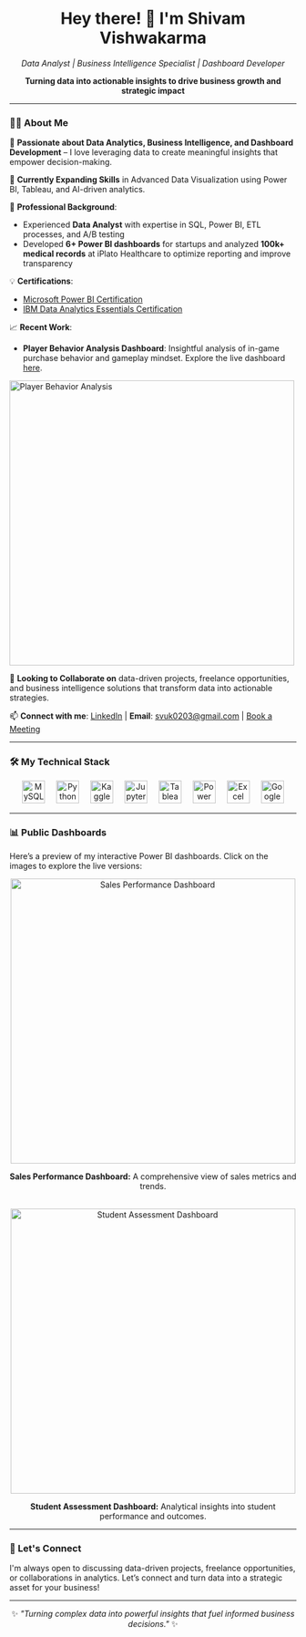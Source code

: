 <h1 align="center">Hey there! 👋 I'm Shivam Vishwakarma</h1>

<p align="center">
    <i>Data Analyst | Business Intelligence Specialist | Dashboard Developer</i>
</p>

<p align="center">
    <b>Turning data into actionable insights to drive business growth and strategic impact</b>
</p>

---

### 👨‍💻 About Me

👀 **Passionate about Data Analytics, Business Intelligence, and Dashboard Development** – I love leveraging data to create meaningful insights that empower decision-making.

🌱 **Currently Expanding Skills** in Advanced Data Visualization using Power BI, Tableau, and AI-driven analytics.

💼 **Professional Background**:
  - Experienced **Data Analyst** with expertise in SQL, Power BI, ETL processes, and A/B testing
  - Developed **6+ Power BI dashboards** for startups and analyzed **100k+ medical records** at iPlato Healthcare to optimize reporting and improve transparency

💡 **Certifications**:
   - [Microsoft Power BI Certification](https://learn.microsoft.com/en-gb/users/shivamvishwakarma-3541/credentials/8c7b75d0063ff182?ref=https%3A%2F%2Fwww.linkedin.com%2F)
   - [IBM Data Analytics Essentials Certification](https://www.credly.com/badges/52fbef69-3ddb-4f4c-a0da-f1120e4aa065/linked_in_profile)

📈 **Recent Work**:
  - **Player Behavior Analysis Dashboard**: Insightful analysis of in-game purchase behavior and gameplay mindset. Explore the live dashboard [here](https://app.powerbi.com/reportEmbed?reportId=9bbae5b5-c591-465f-8792-e0033116f197&autoAuth=true&ctid=b8173501-d9a3-441c-85ce-c4885a9cd007).
  <a href="https://app.powerbi.com/reportEmbed?reportId=9bbae5b5-c591-465f-8792-e0033116f197&autoAuth=true&ctid=b8173501-d9a3-441c-85ce-c4885a9cd007">
      <img src="https://github.com/user-attachments/assets/aec965ba-1b8d-4c8c-9a93-f4b4d3d08c4f" alt="Player Behavior Analysis" width="500"/>
  </a>

💞️ **Looking to Collaborate on** data-driven projects, freelance opportunities, and business intelligence solutions that transform data into actionable strategies.

📫 **Connect with me**: [LinkedIn](https://www.linkedin.com/in/shivamwish) | **Email**: svuk0203@gmail.com | [Book a Meeting](https://calendly.com/shivamvishwakarma98/30min)

---

### 🛠️ My Technical Stack

<div align="center">
  <img src="https://cdn.simpleicons.org/mysql/4479A1" height="40" alt="MySQL logo"  />
  <img width="12" />
  <img src="https://cdn.simpleicons.org/python/3776AB" height="40" alt="Python logo"  />
  <img width="12" />
  <img src="https://cdn.simpleicons.org/kaggle/20BEFF" height="40" alt="Kaggle logo"  />
  <img width="12" />
  <img src="https://cdn.jsdelivr.net/gh/devicons/devicon/icons/jupyter/jupyter-original.svg" height="40" alt="Jupyter logo"  />
  <img width="12" />
  <img src="https://cdn.simpleicons.org/tableau/E97627" height="40" alt="Tableau logo"  />
  <img width="12" />
  <img src="https://upload.wikimedia.org/wikipedia/commons/c/cf/New_Power_BI_Logo.svg" height="40" alt="Power BI logo" />
  <img width="12" />
  <img src="https://upload.wikimedia.org/wikipedia/commons/3/34/Microsoft_Office_Excel_%282019%E2%80%93present%29.svg" height="40" alt="Excel logo" />
  <img width="12" />
  <img src="https://simonpointer.com/wp-content/uploads/2020/08/Google_analytics-1024x576.png" height="40" alt="Google Analytics logo" />
</div>

---

### 📊 Public Dashboards

Here’s a preview of my interactive Power BI dashboards. Click on the images to explore the live versions:

<div align="center">
  <a href="https://app.powerbi.com/reportEmbed?reportId=2bba0365-b5ec-47cd-bcbf-c60b9738f073&autoAuth=true&ctid=b8173501-d9a3-441c-85ce-c4885a9cd007">
    <img src="https://github.com/user-attachments/assets/436f01e8-ad1c-4f12-8d35-d931d66d96c9" alt="Sales Performance Dashboard" width="500"/>
  </a>
  <p><b>Sales Performance Dashboard:</b> A comprehensive view of sales metrics and trends.</p>
  <br>
  <a href="https://app.powerbi.com/reportEmbed?reportId=e0d6637d-0e26-4dbf-b64d-a480b1663c00&autoAuth=true&ctid=b8173501-d9a3-441c-85ce-c4885a9cd007">
    <img src="https://github.com/user-attachments/assets/26ad6dd3-6c6e-4e1d-a590-5249a885dc1f" alt="Student Assessment Dashboard" width="500"/>
  </a>
  <p><b>Student Assessment Dashboard:</b> Analytical insights into student performance and outcomes.</p>
</div>

---

### 🤝 Let's Connect

I'm always open to discussing data-driven projects, freelance opportunities, or collaborations in analytics. Let’s connect and turn data into a strategic asset for your business!

---

<p align="center">
✨ <i>"Turning complex data into powerful insights that fuel informed business decisions."</i> ✨
</p>
